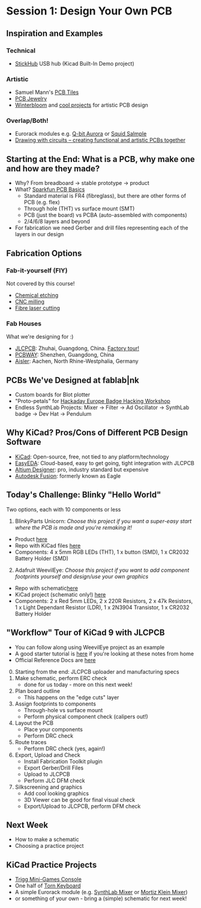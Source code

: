 # Session 1: Design Your Own PCB


## Inspiration and Examples

### Technical
- [StickHub](https://github.com/rbtsco/StickHub) USB hub (Kicad Built-In Demo project)

### Artistic
- Samuel Mann's [PCB Tiles](https://www.instagram.com/samzmann/#)
- [PCB Jewelry](https://learn.adafruit.com/making-pcb-art-with-gingerbread-and-kicad/) 
- [Winterbloom](https://gingerbread.wntr.dev/) and [cool projects](https://speak.wntr.dev/) for artistic PCB design

### Overlap/Both!
- Eurorack modules e.g. [Q-bit Aurora](https://www.qubitelectronix.com/shop/p/aurora) or [Squid Salmple](https://busycircuits.com/alm022/)
- [Drawing with circuits – creating functional and artistic PCBs together](https://media.ccc.de/v/38c3-drawing-with-circuits-creating-functional-and-artistic-pcbs-together)

## Starting at the End: What is a PCB, why make one and how are they made?
- Why? From breadboard -> stable prototype -> product
- What? [Sparkfun PCB Basics](https://learn.sparkfun.com/tutorials/pcb-basics/all)
	- Standard material is FR4 (fibreglass), but there are other forms of PCB (e.g. flex)
	- Through hole (THT) vs surface mount (SMT)
	- PCB (just the board) vs PCBA (auto-assembled with components)
	- 2/4/6/8 layers and beyond
- For fabrication we need Gerber and drill files representing each of the layers in our design

## Fabrication Options

### Fab-it-yourself (FIY)
Not covered by this course!
- [Chemical etching](https://www.youtube.com/watch?v=tWnfnt2rNO0)
- [CNC milling](https://www.youtube.com/watch?v=TBB32mKpizs)
- [Fibre laser cutting](https://hackaday.com/2025/01/05/perfecting-20-minute-pcbs-with-laser/)

### Fab Houses
What we're designing for :)
- [JLCPCB](https://jlcpcb.com/): Zhuhai, Guangdong, China. [Factory tour!](https://www.youtube.com/watch?v=jTBOSob5MLg)
- [PCBWAY](https://www.pcbway.com/): Shenzhen, Guangdong, China
- [Aisler](https://aisler.net/en): Aachen, North Rhine-Westphalia, Germany

## PCBs We've Designed at fablab|nk
- Custom boards for Blot plotter
- "Proto-petals" for [Hackaday Europe Badge Hacking Workshop](https://hackaday.io/europe2025)
- Endless SynthLab Projects: Mixer -> Filter -> Ad Oscillator -> SynthLab badge -> Dev Hat -> Pendulum

## Why KiCad? Pros/Cons of Different PCB Design Software
- [KiCad](https://www.kicad.org/): Open-source, free, not tied to any platform/technology
- [EasyEDA](https://easyeda.com/): Cloud-based, easy to get going, tight integration with JLCPCB
- [Altium Designer](https://www.altium.com/altium-designer): pro, industry standard but expensive
- [Autodesk Fusion](https://www.autodesk.com/products/fusion-360/electronics-engineer): formerly known as Eagle

## Today's Challenge: Blinky "Hello World"

Two options, each with 10 components or less

1. BlinkyParts Unicorn:
_Choose this project if you want a super-easy start where the PCB is made and you're remaking it!_
- Product [here](https://shop.blinkyparts.com/en/detail/2be126ff15944653973e8ab5393be2b1)
- Repo with KiCad files [here](https://github.com/blinkyparts/unicorn)
- Components: 4 x 5mm RGB LEDs (THT), 1 x button (SMD), 1 x CR2032 Battery Holder (SMD)

2. Adafruit WeevilEye:
_Choose this project if you want to add component footprints yourself and design/use your own graphics_
- Repo with schematic[here](https://github.com/Binary-Kitchen/SolderingTutorial/tree/master/WeevilEye)
- KiCad project (schematic only!) [here](https://github.com/fablabnk/PCB-SummerSchool/tree/main/WeevilEyeMod)
- Components: 2 x Red 5mm LEDs, 2 x 220R Resistors, 2 x 47k Resistors, 1 x Light Dependant Resistor (LDR), 1 x 2N3904 Transistor, 1 x CR2032 Battery Holder

## "Workflow" Tour of KiCad 9 with JLCPCB

- You can follow along using WeevilEye project as an example
- A good starter tutorial is [here](https://solder.hackclub.com/tutorial) if you're looking at these notes from home
- Official Reference Docs are [here](https://docs.kicad.org/9.0/en/kicad/kicad.html)

0. Starting from the end: JLCPCB uploader and manufacturing specs
1. Make schematic, perform ERC check
	- done for us today - more on this next week!
2. Plan board outline
	- This happens on the "edge cuts" layer
3. Assign footprints to components
	- Through-hole vs surface mount
	- Perform physical component check (calipers out!)
4. Layout the PCB
	- Place your components
	- Perform DRC check
5. Route traces
	- Perform DRC check (yes, again!)
6. Export, Upload and Check
	- Install Fabrication Toolkit plugin
	- Export Gerber/Drill Files
	- Upload to JLCPCB
	- Perform JLC DFM check
7. Silkscreening and graphics
	- Add cool looking graphics
	- 3D Viewer can be good for final visual check
	- Export/Upload to JLCPCB, perform DFM check

## Next Week

- How to make a schematic
- Choosing a practice project

## KiCad Practice Projects
- [Trigg Mini-Games Console](https://github.com/fablabnk/trigg/tree/main/hardware/mainboard_PCB/kicad)
- One half of [Torn Keyboard](https://github.com/fablabnk/torn/tree/master/torn_left) 
- A simple Eurorack module (e.g. [SynthLab Mixer](https://github.com/fablabnk/HagiwoMixer) or [Mortiz Klein Mixer](https://www.ericasynths.lv/shop/diy-kits-1/edu-diy-mixer/))
- or something of your own - bring a (simple) schematic for next week!